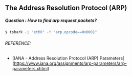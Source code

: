 ## The Address Resolution Protocol (ARP)
##### Question : How to find arp request packets?
```bash
$ tshark -i "eth0" -Y "arp.opcode==0x0001"
```

###### REFERENCE:

* [IANA - Address Resolution Protocol (ARP) Parameters]
(https://www.iana.org/assignments/arp-parameters/arp-parameters.xhtml)
